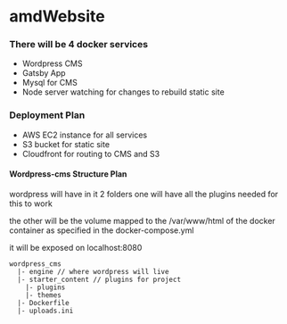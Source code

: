 # amdWebsite

### There will be 4 docker services
- Wordpress CMS
- Gatsby App
- Mysql for CMS
- Node server watching for changes to rebuild static site

### Deployment Plan
- AWS EC2 instance for all services
- S3 bucket for static site
- Cloudfront for routing to CMS and S3

#### Wordpress-cms Structure Plan
wordpress will have in it 2 folders
one will have all the plugins needed for this to work

the other will be the volume mapped to the /var/www/html of the docker container as specified in the docker-compose.yml

it will be exposed on localhost:8080
```
wordpress_cms
  |- engine // where wordpress will live
  |- starter_content // plugins for project
    |- plugins
    |- themes
  |- Dockerfile
  |- uploads.ini
```


